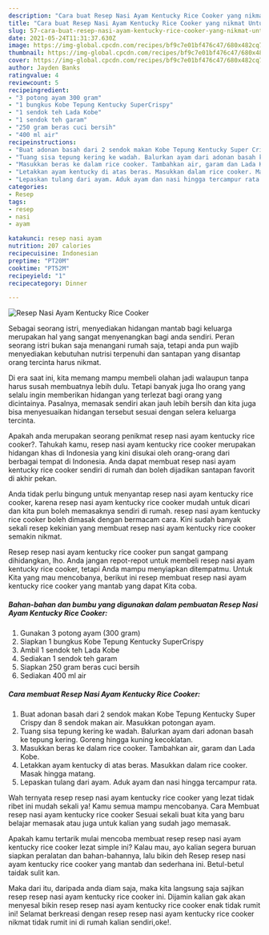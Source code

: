```yaml
---
description: "Cara buat Resep Nasi Ayam Kentucky Rice Cooker yang nikmat Untuk Jualan"
title: "Cara buat Resep Nasi Ayam Kentucky Rice Cooker yang nikmat Untuk Jualan"
slug: 57-cara-buat-resep-nasi-ayam-kentucky-rice-cooker-yang-nikmat-untuk-jualan
date: 2021-05-24T11:31:37.630Z
image: https://img-global.cpcdn.com/recipes/bf9c7e01bf476c47/680x482cq70/resep-nasi-ayam-kentucky-rice-cooker-foto-resep-utama.jpg
thumbnail: https://img-global.cpcdn.com/recipes/bf9c7e01bf476c47/680x482cq70/resep-nasi-ayam-kentucky-rice-cooker-foto-resep-utama.jpg
cover: https://img-global.cpcdn.com/recipes/bf9c7e01bf476c47/680x482cq70/resep-nasi-ayam-kentucky-rice-cooker-foto-resep-utama.jpg
author: Jayden Banks
ratingvalue: 4
reviewcount: 5
recipeingredient:
- "3 potong ayam 300 gram"
- "1 bungkus Kobe Tepung Kentucky SuperCrispy"
- "1 sendok teh Lada Kobe"
- "1 sendok teh garam"
- "250 gram beras cuci bersih"
- "400 ml air"
recipeinstructions:
- "Buat adonan basah dari 2 sendok makan Kobe Tepung Kentucky Super Crispy dan 8 sendok makan air. Masukkan potongan ayam."
- "Tuang sisa tepung kering ke wadah. Balurkan ayam dari adonan basah ke tepung kering. Goreng hingga kuning kecoklatan."
- "Masukkan beras ke dalam rice cooker. Tambahkan air, garam dan Lada Kobe."
- "Letakkan ayam kentucky di atas beras. Masukkan dalam rice cooker. Masak hingga matang."
- "Lepaskan tulang dari ayam. Aduk ayam dan nasi hingga tercampur rata."
categories:
- Resep
tags:
- resep
- nasi
- ayam

katakunci: resep nasi ayam 
nutrition: 207 calories
recipecuisine: Indonesian
preptime: "PT20M"
cooktime: "PT52M"
recipeyield: "1"
recipecategory: Dinner

---
```



![Resep Nasi Ayam Kentucky Rice Cooker](https://img-global.cpcdn.com/recipes/bf9c7e01bf476c47/680x482cq70/resep-nasi-ayam-kentucky-rice-cooker-foto-resep-utama.jpg)

Sebagai seorang istri, menyediakan hidangan mantab bagi keluarga merupakan hal yang sangat menyenangkan bagi anda sendiri. Peran seorang istri bukan saja menangani rumah saja, tetapi anda pun wajib menyediakan kebutuhan nutrisi terpenuhi dan santapan yang disantap orang tercinta harus nikmat.

Di era  saat ini, kita memang mampu membeli olahan jadi walaupun tanpa harus susah membuatnya lebih dulu. Tetapi banyak juga lho orang yang selalu ingin memberikan hidangan yang terlezat bagi orang yang dicintainya. Pasalnya, memasak sendiri akan jauh lebih bersih dan kita juga bisa menyesuaikan hidangan tersebut sesuai dengan selera keluarga tercinta. 



Apakah anda merupakan seorang penikmat resep nasi ayam kentucky rice cooker?. Tahukah kamu, resep nasi ayam kentucky rice cooker merupakan hidangan khas di Indonesia yang kini disukai oleh orang-orang dari berbagai tempat di Indonesia. Anda dapat membuat resep nasi ayam kentucky rice cooker sendiri di rumah dan boleh dijadikan santapan favorit di akhir pekan.

Anda tidak perlu bingung untuk menyantap resep nasi ayam kentucky rice cooker, karena resep nasi ayam kentucky rice cooker mudah untuk dicari dan kita pun boleh memasaknya sendiri di rumah. resep nasi ayam kentucky rice cooker boleh dimasak dengan bermacam cara. Kini sudah banyak sekali resep kekinian yang membuat resep nasi ayam kentucky rice cooker semakin nikmat.

Resep resep nasi ayam kentucky rice cooker pun sangat gampang dihidangkan, lho. Anda jangan repot-repot untuk membeli resep nasi ayam kentucky rice cooker, tetapi Anda mampu menyiapkan ditempatmu. Untuk Kita yang mau mencobanya, berikut ini resep membuat resep nasi ayam kentucky rice cooker yang mantab yang dapat Kita coba.

<!--inarticleads1-->

##### Bahan-bahan dan bumbu yang digunakan dalam pembuatan Resep Nasi Ayam Kentucky Rice Cooker:

1. Gunakan 3 potong ayam (300 gram)
1. Siapkan 1 bungkus Kobe Tepung Kentucky SuperCrispy
1. Ambil 1 sendok teh Lada Kobe
1. Sediakan 1 sendok teh garam
1. Siapkan 250 gram beras cuci bersih
1. Sediakan 400 ml air




<!--inarticleads2-->

##### Cara membuat Resep Nasi Ayam Kentucky Rice Cooker:

1. Buat adonan basah dari 2 sendok makan Kobe Tepung Kentucky Super Crispy dan 8 sendok makan air. Masukkan potongan ayam.
1. Tuang sisa tepung kering ke wadah. Balurkan ayam dari adonan basah ke tepung kering. Goreng hingga kuning kecoklatan.
1. Masukkan beras ke dalam rice cooker. Tambahkan air, garam dan Lada Kobe.
1. Letakkan ayam kentucky di atas beras. Masukkan dalam rice cooker. Masak hingga matang.
1. Lepaskan tulang dari ayam. Aduk ayam dan nasi hingga tercampur rata.




Wah ternyata resep resep nasi ayam kentucky rice cooker yang lezat tidak ribet ini mudah sekali ya! Kamu semua mampu mencobanya. Cara Membuat resep nasi ayam kentucky rice cooker Sesuai sekali buat kita yang baru belajar memasak atau juga untuk kalian yang sudah jago memasak.

Apakah kamu tertarik mulai mencoba membuat resep resep nasi ayam kentucky rice cooker lezat simple ini? Kalau mau, ayo kalian segera buruan siapkan peralatan dan bahan-bahannya, lalu bikin deh Resep resep nasi ayam kentucky rice cooker yang mantab dan sederhana ini. Betul-betul taidak sulit kan. 

Maka dari itu, daripada anda diam saja, maka kita langsung saja sajikan resep resep nasi ayam kentucky rice cooker ini. Dijamin kalian gak akan menyesal bikin resep resep nasi ayam kentucky rice cooker enak tidak rumit ini! Selamat berkreasi dengan resep resep nasi ayam kentucky rice cooker nikmat tidak rumit ini di rumah kalian sendiri,oke!.

